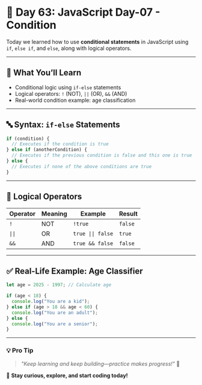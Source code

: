 # 🚀 Day 63: JavaScript Day-07 - Condition

Today we learned how to use **conditional statements** in JavaScript using `if`, `else if`, and `else`, along with logical operators.

---

## 🧠 What You’ll Learn

- Conditional logic using `if-else` statements
- Logical operators: `!` (NOT), `||` (OR), `&&` (AND)
- Real-world condition example: age classification

---

## 🔤 Syntax: `if-else` Statements

```js
if (condition) {
  // Executes if the condition is true
} else if (anotherCondition) {
  // Executes if the previous condition is false and this one is true
} else {
  // Executes if none of the above conditions are true
}
```

---

## 🔁 Logical Operators

| Operator | Meaning | Example           | Result  |
| -------- | ------- | ----------------- | ------- |
| `!`      | NOT     | `!true`           | `false` |
| `\|\|`   | OR      | `true \|\| false` | `true`  |
| `&&`     | AND     | `true && false`   | `false` |

---

## ✅ Real-Life Example: Age Classifier

```js
let age = 2025 - 1997; // Calculate age

if (age < 18) {
  console.log("You are a kid");
} else if (age > 18 && age < 60) {
  console.log("You are an adult");
} else {
  console.log("You are a senior");
}
```

---

### 💡 **Pro Tip**

> _"Keep learning and keep building—practice makes progress!"_ 💪

🚀 **Stay curious, explore, and start coding today!**
